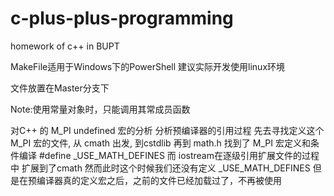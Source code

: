 # c-plus-plus-programming
homework of c++ in BUPT

MakeFile适用于Windows下的PowerShell
建议实际开发使用linux环境

文件放置在Master分支下

Note:使用常量对象时，只能调用其常成员函数 

对C++ 的 M_PI undefined 宏的分析
分析预编译器的引用过程
先去寻找定义这个 M_PI 宏的文件, 从 cmath 出发, 
到cstdlib 再到 math.h
找到了 M_PI 宏定义和条件编译 #define _USE_MATH_DEFINES 
而 iostream在逐级引用扩展文件的过程中 扩展到了cmath
然而此时这个时候我们还没有定义 _USE_MATH_DEFINES 
但是在预编译器真的定义宏之后，之前的文件已经加载过了，不再被使用